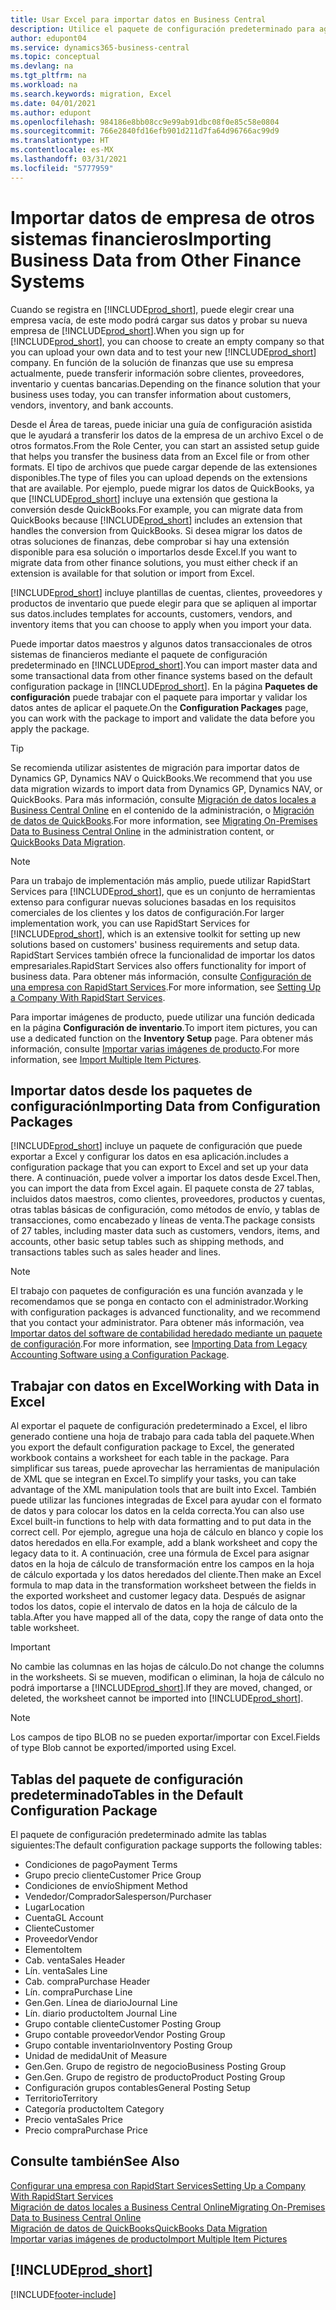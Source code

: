 ```yaml
---
title: Usar Excel para importar datos en Business Central
description: Utilice el paquete de configuración predeterminado para agregar datos de cliente en Excel e importar los datos en Business Central.
author: edupont04
ms.service: dynamics365-business-central
ms.topic: conceptual
ms.devlang: na
ms.tgt_pltfrm: na
ms.workload: na
ms.search.keywords: migration, Excel
ms.date: 04/01/2021
ms.author: edupont
ms.openlocfilehash: 984186e8bb08cc9e99ab91dbc08f0e85c58e0804
ms.sourcegitcommit: 766e2840fd16efb901d211d7fa64d96766ac99d9
ms.translationtype: HT
ms.contentlocale: es-MX
ms.lasthandoff: 03/31/2021
ms.locfileid: "5777959"
---
```

# <a name="importing-business-data-from-other-finance-systems"></a><span data-ttu-id="614de-103">Importar datos de empresa de otros sistemas financieros</span><span class="sxs-lookup"><span data-stu-id="614de-103">Importing Business Data from Other Finance Systems</span></span>

<span data-ttu-id="614de-104">Cuando se registra en [!INCLUDE[prod_short](includes/prod_short.md)], puede elegir crear una empresa vacía, de este modo podrá cargar sus datos y probar su nueva empresa de [!INCLUDE[prod_short](includes/prod_short.md)].</span><span class="sxs-lookup"><span data-stu-id="614de-104">When you sign up for [!INCLUDE[prod_short](includes/prod_short.md)], you can choose to create an empty company so that you can upload your own data and to test your new [!INCLUDE[prod_short](includes/prod_short.md)] company.</span></span> <span data-ttu-id="614de-105">En función de la solución de finanzas que use su empresa actualmente, puede transferir información sobre clientes, proveedores, inventario y cuentas bancarias.</span><span class="sxs-lookup"><span data-stu-id="614de-105">Depending on the finance solution that your business uses today, you can transfer information about customers, vendors, inventory, and bank accounts.</span></span>  

<span data-ttu-id="614de-106">Desde el Área de tareas, puede iniciar una guía de configuración asistida que le ayudará a transferir los datos de la empresa de un archivo Excel o de otros formatos.</span><span class="sxs-lookup"><span data-stu-id="614de-106">From the Role Center, you can start an assisted setup guide that helps you transfer the business data from an Excel file or from other formats.</span></span> <span data-ttu-id="614de-107">El tipo de archivos que puede cargar depende de las extensiones disponibles.</span><span class="sxs-lookup"><span data-stu-id="614de-107">The type of files you can upload depends on the extensions that are available.</span></span> <span data-ttu-id="614de-108">Por ejemplo, puede migrar los datos de QuickBooks, ya que [!INCLUDE[prod_short](includes/prod_short.md)] incluye una extensión que gestiona la conversión desde QuickBooks.</span><span class="sxs-lookup"><span data-stu-id="614de-108">For example, you can migrate data from QuickBooks because [!INCLUDE[prod_short](includes/prod_short.md)] includes an extension that handles the conversion from QuickBooks.</span></span> <span data-ttu-id="614de-109">Si desea migrar los datos de otras soluciones de finanzas, debe comprobar si hay una extensión disponible para esa solución o importarlos desde Excel.</span><span class="sxs-lookup"><span data-stu-id="614de-109">If you want to migrate data from other finance solutions, you must either check if an extension is available for that solution or import from Excel.</span></span>  

[!INCLUDE[prod_short](includes/prod_short.md)] <span data-ttu-id="614de-110">incluye plantillas de cuentas, clientes, proveedores y productos de inventario que puede elegir para que se apliquen al importar sus datos.</span><span class="sxs-lookup"><span data-stu-id="614de-110">includes templates for accounts, customers, vendors, and inventory items that you can choose to apply when you import your data.</span></span>

<span data-ttu-id="614de-111">Puede importar datos maestros y algunos datos transaccionales de otros sistemas de financieros mediante el paquete de configuración predeterminado en [!INCLUDE[prod_short](includes/prod_short.md)].</span><span class="sxs-lookup"><span data-stu-id="614de-111">You can import master data and some transactional data from other finance systems based on the default configuration package in [!INCLUDE[prod_short](includes/prod_short.md)].</span></span> <span data-ttu-id="614de-112">En la página **Paquetes de configuración** puede trabajar con el paquete para importar y validar los datos antes de aplicar el paquete.</span><span class="sxs-lookup"><span data-stu-id="614de-112">On the **Configuration Packages** page, you can work with the package to import and validate the data before you apply the package.</span></span>  

> [!TIP]  
> <span data-ttu-id="614de-113">Se recomienda utilizar asistentes de migración para importar datos de Dynamics GP, Dynamics NAV o QuickBooks.</span><span class="sxs-lookup"><span data-stu-id="614de-113">We recommend that you use data migration wizards to import data from Dynamics GP, Dynamics NAV, or QuickBooks.</span></span> <span data-ttu-id="614de-114">Para más información, consulte [Migración de datos locales a Business Central Online](/dynamics365/business-central/dev-itpro/administration/migrate-data) en el contenido de la administración, o [Migración de datos de QuickBooks](ui-extensions-quickbooks-data-migration.md).</span><span class="sxs-lookup"><span data-stu-id="614de-114">For more information, see [Migrating On-Premises Data to Business Central Online](/dynamics365/business-central/dev-itpro/administration/migrate-data) in the administration content, or [QuickBooks Data Migration](ui-extensions-quickbooks-data-migration.md).</span></span>

> [!NOTE]  
> <span data-ttu-id="614de-115">Para un trabajo de implementación más amplio, puede utilizar RapidStart Services para [!INCLUDE[prod_short](includes/prod_short.md)], que es un conjunto de herramientas extenso para configurar nuevas soluciones basadas en los requisitos comerciales de los clientes y los datos de configuración.</span><span class="sxs-lookup"><span data-stu-id="614de-115">For larger implementation work, you can use RapidStart Services for [!INCLUDE[prod_short](includes/prod_short.md)], which is an extensive toolkit for setting up new solutions based on customers' business requirements and setup data.</span></span> <span data-ttu-id="614de-116">RapidStart Services también ofrece la funcionalidad de importar los datos empresariales.</span><span class="sxs-lookup"><span data-stu-id="614de-116">RapidStart Services also offers functionality for import of business data.</span></span> <span data-ttu-id="614de-117">Para obtener más información, consulte [Configuración de una empresa con RapidStart Services](admin-set-up-a-company-with-rapidstart.md).</span><span class="sxs-lookup"><span data-stu-id="614de-117">For more information, see [Setting Up a Company With RapidStart Services](admin-set-up-a-company-with-rapidstart.md).</span></span>

<span data-ttu-id="614de-118">Para importar imágenes de producto, puede utilizar una función dedicada en la página **Configuración de inventario**.</span><span class="sxs-lookup"><span data-stu-id="614de-118">To import item pictures, you can use a dedicated function on the **Inventory Setup** page.</span></span> <span data-ttu-id="614de-119">Para obtener más información, consulte [Importar varias imágenes de producto](inventory-how-import-item-pictures.md).</span><span class="sxs-lookup"><span data-stu-id="614de-119">For more information, see [Import Multiple Item Pictures](inventory-how-import-item-pictures.md).</span></span>

## <a name="importing-data-from-configuration-packages"></a><span data-ttu-id="614de-120">Importar datos desde los paquetes de configuración</span><span class="sxs-lookup"><span data-stu-id="614de-120">Importing Data from Configuration Packages</span></span>
[!INCLUDE[prod_short](includes/prod_short.md)] <span data-ttu-id="614de-121">incluye un paquete de configuración que puede exportar a Excel y configurar los datos en esa aplicación.</span><span class="sxs-lookup"><span data-stu-id="614de-121">includes a configuration package that you can export to Excel and set up your data there.</span></span> <span data-ttu-id="614de-122">A continuación, puede volver a importar los datos desde Excel.</span><span class="sxs-lookup"><span data-stu-id="614de-122">Then, you can import the data from Excel again.</span></span> <span data-ttu-id="614de-123">El paquete consta de 27 tablas, incluidos datos maestros, como clientes, proveedores, productos y cuentas, otras tablas básicas de configuración, como métodos de envío, y tablas de transacciones, como encabezado y líneas de venta.</span><span class="sxs-lookup"><span data-stu-id="614de-123">The package consists of 27 tables, including master data such as customers, vendors, items, and accounts, other basic setup tables such as shipping methods, and transactions tables such as sales header and lines.</span></span>  

> [!NOTE]  
>   <span data-ttu-id="614de-124">El trabajo con paquetes de configuración es una función avanzada y le recomendamos que se ponga en contacto con el administrador.</span><span class="sxs-lookup"><span data-stu-id="614de-124">Working with configuration packages is advanced functionality, and we recommend that you contact your administrator.</span></span> <span data-ttu-id="614de-125">Para obtener más información, vea [Importar datos del software de contabilidad heredado mediante un paquete de configuración](across-import-data-configuration-packages.md).</span><span class="sxs-lookup"><span data-stu-id="614de-125">For more information, see [Importing Data from Legacy Accounting Software using a Configuration Package](across-import-data-configuration-packages.md).</span></span>

## <a name="working-with-data-in-excel"></a><span data-ttu-id="614de-126">Trabajar con datos en Excel</span><span class="sxs-lookup"><span data-stu-id="614de-126">Working with Data in Excel</span></span>
<span data-ttu-id="614de-127">Al exportar el paquete de configuración predeterminado a Excel, el libro generado contiene una hoja de trabajo para cada tabla del paquete.</span><span class="sxs-lookup"><span data-stu-id="614de-127">When you export the default configuration package to Excel, the generated workbook contains a worksheet for each table in the package.</span></span> <span data-ttu-id="614de-128">Para simplificar sus tareas, puede aprovechar las herramientas de manipulación de XML que se integran en Excel.</span><span class="sxs-lookup"><span data-stu-id="614de-128">To simplify your tasks, you can take advantage of the XML manipulation tools that are built into Excel.</span></span> <span data-ttu-id="614de-129">También puede utilizar las funciones integradas de Excel para ayudar con el formato de datos y para colocar los datos en la celda correcta.</span><span class="sxs-lookup"><span data-stu-id="614de-129">You can also use Excel built-in functions to help with data formatting and to put data in the correct cell.</span></span> <span data-ttu-id="614de-130">Por ejemplo, agregue una hoja de cálculo en blanco y copie los datos heredados en ella.</span><span class="sxs-lookup"><span data-stu-id="614de-130">For example, add a blank worksheet and copy the legacy data to it.</span></span> <span data-ttu-id="614de-131">A continuación, cree una fórmula de Excel para asignar datos en la hoja de cálculo de transformación entre los campos en la hoja de cálculo exportada y los datos heredados del cliente.</span><span class="sxs-lookup"><span data-stu-id="614de-131">Then make an Excel formula to map data in the transformation worksheet between the fields in the exported worksheet and customer legacy data.</span></span> <span data-ttu-id="614de-132">Después de asignar todos los datos, copie el intervalo de datos en la hoja de cálculo de la tabla.</span><span class="sxs-lookup"><span data-stu-id="614de-132">After you have mapped all of the data, copy the range of data onto the table worksheet.</span></span>  

> [!IMPORTANT]  
>  <span data-ttu-id="614de-133">No cambie las columnas en las hojas de cálculo.</span><span class="sxs-lookup"><span data-stu-id="614de-133">Do not change the columns in the worksheets.</span></span> <span data-ttu-id="614de-134">Si se mueven, modifican o eliminan, la hoja de cálculo no podrá importarse a [!INCLUDE[prod_short](includes/prod_short.md)].</span><span class="sxs-lookup"><span data-stu-id="614de-134">If they are moved, changed, or deleted, the worksheet cannot be imported into [!INCLUDE[prod_short](includes/prod_short.md)].</span></span>

> [!NOTE]
> <span data-ttu-id="614de-135">Los campos de tipo BLOB no se pueden exportar/importar con Excel.</span><span class="sxs-lookup"><span data-stu-id="614de-135">Fields of type Blob cannot be exported/imported using Excel.</span></span>

## <a name="tables-in-the-default-configuration-package"></a><span data-ttu-id="614de-136">Tablas del paquete de configuración predeterminado</span><span class="sxs-lookup"><span data-stu-id="614de-136">Tables in the Default Configuration Package</span></span>
<span data-ttu-id="614de-137">El paquete de configuración predeterminado admite las tablas siguientes:</span><span class="sxs-lookup"><span data-stu-id="614de-137">The default configuration package supports the following tables:</span></span>

-   <span data-ttu-id="614de-138">Condiciones de pago</span><span class="sxs-lookup"><span data-stu-id="614de-138">Payment Terms</span></span>
-   <span data-ttu-id="614de-139">Grupo precio cliente</span><span class="sxs-lookup"><span data-stu-id="614de-139">Customer Price Group</span></span>
-   <span data-ttu-id="614de-140">Condiciones de envío</span><span class="sxs-lookup"><span data-stu-id="614de-140">Shipment Method</span></span>
-   <span data-ttu-id="614de-141">Vendedor/Comprador</span><span class="sxs-lookup"><span data-stu-id="614de-141">Salesperson/Purchaser</span></span>
-   <span data-ttu-id="614de-142">Lugar</span><span class="sxs-lookup"><span data-stu-id="614de-142">Location</span></span>
-   <span data-ttu-id="614de-143">Cuenta</span><span class="sxs-lookup"><span data-stu-id="614de-143">GL Account</span></span>
-   <span data-ttu-id="614de-144">Cliente</span><span class="sxs-lookup"><span data-stu-id="614de-144">Customer</span></span>
-   <span data-ttu-id="614de-145">Proveedor</span><span class="sxs-lookup"><span data-stu-id="614de-145">Vendor</span></span>
-   <span data-ttu-id="614de-146">Elemento</span><span class="sxs-lookup"><span data-stu-id="614de-146">Item</span></span>
-   <span data-ttu-id="614de-147">Cab. venta</span><span class="sxs-lookup"><span data-stu-id="614de-147">Sales Header</span></span>
-   <span data-ttu-id="614de-148">Lín. venta</span><span class="sxs-lookup"><span data-stu-id="614de-148">Sales Line</span></span>
-   <span data-ttu-id="614de-149">Cab. compra</span><span class="sxs-lookup"><span data-stu-id="614de-149">Purchase Header</span></span>
-   <span data-ttu-id="614de-150">Lín. compra</span><span class="sxs-lookup"><span data-stu-id="614de-150">Purchase Line</span></span>
-   <span data-ttu-id="614de-151">Gen.</span><span class="sxs-lookup"><span data-stu-id="614de-151">Gen.</span></span> <span data-ttu-id="614de-152">Línea de diario</span><span class="sxs-lookup"><span data-stu-id="614de-152">Journal Line</span></span>
-   <span data-ttu-id="614de-153">Lín. diario producto</span><span class="sxs-lookup"><span data-stu-id="614de-153">Item Journal Line</span></span>
-   <span data-ttu-id="614de-154">Grupo contable cliente</span><span class="sxs-lookup"><span data-stu-id="614de-154">Customer Posting Group</span></span>
-   <span data-ttu-id="614de-155">Grupo contable proveedor</span><span class="sxs-lookup"><span data-stu-id="614de-155">Vendor Posting Group</span></span>
-   <span data-ttu-id="614de-156">Grupo contable inventario</span><span class="sxs-lookup"><span data-stu-id="614de-156">Inventory Posting Group</span></span>
-   <span data-ttu-id="614de-157">Unidad de medida</span><span class="sxs-lookup"><span data-stu-id="614de-157">Unit of Measure</span></span>
-   <span data-ttu-id="614de-158">Gen.</span><span class="sxs-lookup"><span data-stu-id="614de-158">Gen.</span></span> <span data-ttu-id="614de-159">Grupo de registro de negocio</span><span class="sxs-lookup"><span data-stu-id="614de-159">Business Posting Group</span></span>
-   <span data-ttu-id="614de-160">Gen.</span><span class="sxs-lookup"><span data-stu-id="614de-160">Gen.</span></span> <span data-ttu-id="614de-161">Grupo de registro de producto</span><span class="sxs-lookup"><span data-stu-id="614de-161">Product Posting Group</span></span>
-   <span data-ttu-id="614de-162">Configuración grupos contables</span><span class="sxs-lookup"><span data-stu-id="614de-162">General Posting Setup</span></span>
-   <span data-ttu-id="614de-163">Territorio</span><span class="sxs-lookup"><span data-stu-id="614de-163">Territory</span></span>
-   <span data-ttu-id="614de-164">Categoría producto</span><span class="sxs-lookup"><span data-stu-id="614de-164">Item Category</span></span>
-   <span data-ttu-id="614de-165">Precio venta</span><span class="sxs-lookup"><span data-stu-id="614de-165">Sales Price</span></span>
-   <span data-ttu-id="614de-166">Precio compra</span><span class="sxs-lookup"><span data-stu-id="614de-166">Purchase Price</span></span>

## <a name="see-also"></a><span data-ttu-id="614de-167">Consulte también</span><span class="sxs-lookup"><span data-stu-id="614de-167">See Also</span></span>
[<span data-ttu-id="614de-168">Configurar una empresa con RapidStart Services</span><span class="sxs-lookup"><span data-stu-id="614de-168">Setting Up a Company With RapidStart Services</span></span>](admin-set-up-a-company-with-rapidstart.md)  
[<span data-ttu-id="614de-169">Migración de datos locales a Business Central Online</span><span class="sxs-lookup"><span data-stu-id="614de-169">Migrating On-Premises Data to Business Central Online</span></span>](/dynamics365/business-central/dev-itpro/administration/migrate-data)  
[<span data-ttu-id="614de-170">Migración de datos de QuickBooks</span><span class="sxs-lookup"><span data-stu-id="614de-170">QuickBooks Data Migration</span></span>](ui-extensions-quickbooks-data-migration.md)  
[<span data-ttu-id="614de-171">Importar varias imágenes de producto</span><span class="sxs-lookup"><span data-stu-id="614de-171">Import Multiple Item Pictures</span></span>](inventory-how-import-item-pictures.md)

## [!INCLUDE[prod_short](includes/free_trial_md.md)]  


[!INCLUDE[footer-include](includes/footer-banner.md)]